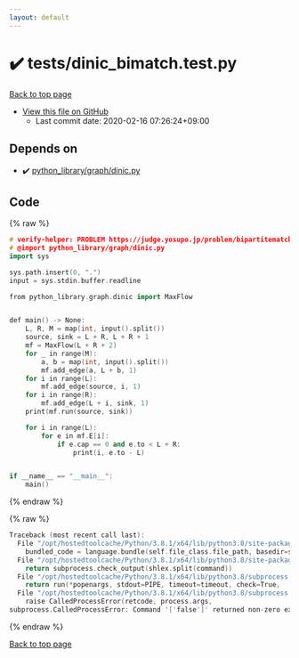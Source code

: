 ```yaml
---
layout: default
---
```


<!-- mathjax config similar to math.stackexchange -->
<script type="text/javascript" async
  src="https://cdnjs.cloudflare.com/ajax/libs/mathjax/2.7.5/MathJax.js?config=TeX-MML-AM_CHTML">
</script>
<script type="text/x-mathjax-config">
  MathJax.Hub.Config({
    TeX: { equationNumbers: { autoNumber: "AMS" }},
    tex2jax: {
      inlineMath: [ ['$','$'] ],
      processEscapes: true
    },
    "HTML-CSS": { matchFontHeight: false },
    displayAlign: "left",
    displayIndent: "2em"
  });
</script>

<script type="text/javascript" src="https://cdnjs.cloudflare.com/ajax/libs/jquery/3.4.1/jquery.min.js"></script>
<script src="https://cdn.jsdelivr.net/npm/jquery-balloon-js@1.1.2/jquery.balloon.min.js" integrity="sha256-ZEYs9VrgAeNuPvs15E39OsyOJaIkXEEt10fzxJ20+2I=" crossorigin="anonymous"></script>
<script type="text/javascript" src="../../assets/js/copy-button.js"></script>
<link rel="stylesheet" href="../../assets/css/copy-button.css" />


# :heavy_check_mark: tests/dinic_bimatch.test.py

<a href="../../index.html">Back to top page</a>

* <a href="{{ site.github.repository_url }}/blob/master/tests/dinic_bimatch.test.py">View this file on GitHub</a>
    - Last commit date: 2020-02-16 07:26:24+09:00




## Depends on

* :heavy_check_mark: <a href="../../library/python_library/graph/dinic.py.html">python_library/graph/dinic.py</a>


## Code

<a id="unbundled"></a>
{% raw %}
```cpp
# verify-helper: PROBLEM https://judge.yosupo.jp/problem/bipartitematching
# @import python_library/graph/dinic.py
import sys

sys.path.insert(0, ".")
input = sys.stdin.buffer.readline

from python_library.graph.dinic import MaxFlow


def main() -> None:
    L, R, M = map(int, input().split())
    source, sink = L + R, L + R + 1
    mf = MaxFlow(L + R + 2)
    for _ in range(M):
        a, b = map(int, input().split())
        mf.add_edge(a, L + b, 1)
    for i in range(L):
        mf.add_edge(source, i, 1)
    for i in range(R):
        mf.add_edge(L + i, sink, 1)
    print(mf.run(source, sink))

    for i in range(L):
        for e in mf.E[i]:
            if e.cap == 0 and e.to < L + R:
                print(i, e.to - L)


if __name__ == "__main__":
    main()

```
{% endraw %}

<a id="bundled"></a>
{% raw %}
```cpp
Traceback (most recent call last):
  File "/opt/hostedtoolcache/Python/3.8.1/x64/lib/python3.8/site-packages/onlinejudge_verify/docs.py", line 348, in write_contents
    bundled_code = language.bundle(self.file_class.file_path, basedir=self.cpp_source_path)
  File "/opt/hostedtoolcache/Python/3.8.1/x64/lib/python3.8/site-packages/onlinejudge_verify/languages/other.py", line 48, in bundle
    return subprocess.check_output(shlex.split(command))
  File "/opt/hostedtoolcache/Python/3.8.1/x64/lib/python3.8/subprocess.py", line 411, in check_output
    return run(*popenargs, stdout=PIPE, timeout=timeout, check=True,
  File "/opt/hostedtoolcache/Python/3.8.1/x64/lib/python3.8/subprocess.py", line 512, in run
    raise CalledProcessError(retcode, process.args,
subprocess.CalledProcessError: Command '['false']' returned non-zero exit status 1.

```
{% endraw %}

<a href="../../index.html">Back to top page</a>

